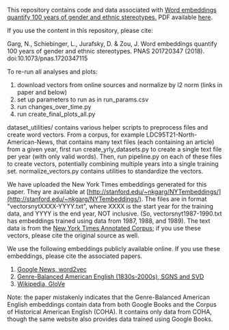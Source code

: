 This repository contains code and data associated with [Word embeddings quantify 100 years of gender and ethnic stereotypes.](https://doi.org/10.1073/pnas.1720347115) PDF available [here](http://gargnikhil.com/files/pdfs/GSJZ18_embedstereotypes.pdf).

If you use the content in this repository, please cite:

Garg, N., Schiebinger, L., Jurafsky, D. & Zou, J. Word embeddings quantify 100 years of gender and ethnic stereotypes. PNAS 201720347 (2018). doi:10.1073/pnas.1720347115

To re-run all analyses and plots:
1. download vectors from online sources and normalize by l2 norm (links in paper and below)
2. set up parameters to run as in run_params.csv
3. run changes_over_time.py
4. run create_final_plots_all.py

dataset_utilities/ contains various helper scripts to preprocess files and create word vectors. From a corpus, for example LDC95T21-North-American-News, that contains many text files (each containing an article) from a given year, first run create_yrly_datasets.py to create a single text file per year (with only valid words). Then, run pipeline.py on each of these files to create vectors, potentially combining multiple years into a single training set. normalize_vectors.py contains utilities to standardize the vectors.

We have uploaded the New York Times embeddings generated for this paper. They are available at [http://stanford.edu/~nkgarg/NYTembeddings/](http://stanford.edu/~nkgarg/NYTembeddings/). The files are in format "vectorsnytXXXX-YYYY.txt", where XXXX is the start year for the training data, and YYYY is the end year, NOT inclusive. (So, vectorsnyt1987-1990.txt has embeddings trained using data from 1987, 1988, and 1989). The text data is from the [New York Times Annotated Corpus](https://catalog.ldc.upenn.edu/ldc2008t19); if you use these vectors, please cite the original source as well.

We use the following embeddings publicly available online. If you use these embeddings, please cite the associated papers.

1. [Google News, word2vec](https://code.google.com/archive/p/word2vec/)
2. [Genre-Balanced American English (1830s-2000s), SGNS and SVD](https://nlp.stanford.edu/projects/histwords/)
3. [Wikipedia, GloVe](https://nlp.stanford.edu/projects/glove/)

Note: the paper mistakenly indicates that the Genre-Balanced American English embeddings contain data from both Google Books and the Corpus of Historical American English (COHA). It contains only data from COHA, though the same website also provides data trained using Google Books.
